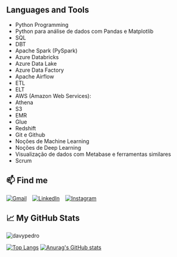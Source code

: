 ## Languages and Tools

- Python Programming
- Python para análise de dados com Pandas e Matplotlib
- SQL
- DBT
- Apache Spark (PySpark)
- Azure Databricks
- Azure Data Lake
- Azure Data Factory
- Apache Airflow
- ETL
- ELT
- AWS (Amazon Web Services):
 - Athena
 - S3
 - EMR
 - Glue
 - Redshift
- Git e Github
- Noções de Machine Learning
- Noções de Deep Learning
- Visualização de dados com Metabase e ferramentas similares
- Scrum 

## 📫 Find me
[![Gmail](https://imgur.com/RpheCdT.png)](davypedro@mat.ci.ufpb.br) &ensp;
[![LinkedIn](https://i.imgur.com/rgMtwhO.png)](https://www.linkedin.com/in/dpedromoura/) &ensp;
[![Instagram](https://imgur.com/vTLXp4I.png)](https://www.instagram.com/_dpedr0/) &ensp;


## &#x1f4c8; My GitHub Stats

<p align="left"> <img src="https://komarev.com/ghpvc/?username=davypedropp&label=Profile%20views&color=0e75b6&style=flat" alt="davypedro" /> </p>

[![Top Langs](https://github-readme-stats.vercel.app/api/top-langs/?username=davypedro&layout=compact&theme=algolia&icon_color=fb8b28)](https://github.com/anuraghazra/github-readme-stats)
[![Anurag's GitHub stats](https://github-readme-stats.vercel.app/api?username=davypedro&hide=contribs,issues&show_icons=true&theme=algolia&icon_color=fb8b28&include_all_commits=true)](https://github.com/anuraghazra/github-readme-stats)

